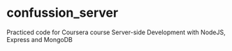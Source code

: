# confussion_server
Practiced code for Coursera course Server-side Development with NodeJS, Express and MongoDB
